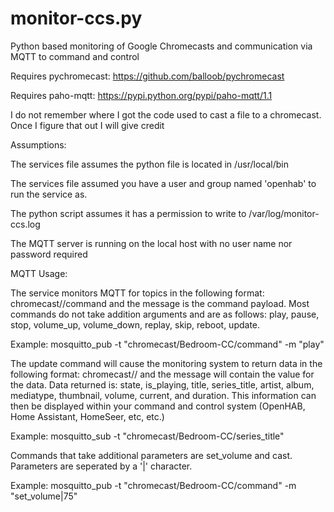 # monitor-ccs.py
Python based monitoring of Google Chromecasts and communication via MQTT to command and control

Requires pychromecast: https://github.com/balloob/pychromecast

Requires paho-mqtt: https://pypi.python.org/pypi/paho-mqtt/1.1


I do not remember where I got the code used to cast a file to a chromecast.  Once I figure that out I will give credit



Assumptions:

The services file assumes the python file is located in /usr/local/bin 

The services file assumed you have a user and group named 'openhab' to run the service as.  

The python script assumes it has a permission to write to /var/log/monitor-ccs.log

The MQTT server is running on the local host with no user name nor password required


MQTT Usage:

The service monitors MQTT for topics in the following format: chromecast/<device name>/command and the message is the command payload.  Most commands do not take addition arguments and are as follows: play, pause, stop, volume_up, volume_down, replay, skip, reboot, update.

Example: mosquitto_pub -t "chromecast/Bedroom-CC/command" -m "play"

The update command will cause the monitoring system to return data in the following format: chromecast/<device name>/<data type> and the message will contain the value for the data.  Data returned is: state, is_playing, title, series_title, artist, album, mediatype, thumbnail, volume, current, and duration.  This information can then be displayed within your command and control system (OpenHAB, Home Assistant, HomeSeer, etc, etc.)

Example: mosquitto_sub -t "chromecast/Bedroom-CC/series_title"

Commands that take additional parameters are set_volume and cast.  Parameters are seperated by a '|' character.

Example: mosquitto_pub -t "chromecast/Bedroom-CC/command" -m "set_volume|75"
